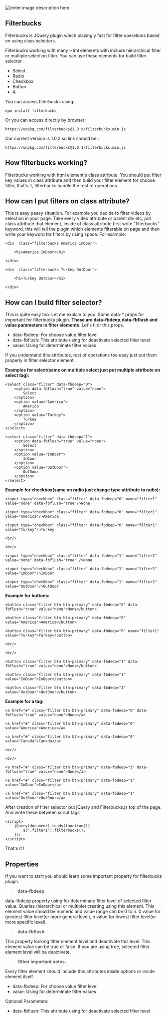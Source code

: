 ![enter image description here](https://i.ibb.co/hc5cX6w/filterbucks-logo-fw.png"FileterbucksLogo")

##  **Filterbucks**

Filterbucks is JQuery plugin which blazingly fast for filter operations based on using class selectors.

Filterbucks working with many Html elements with include hierarchical filter or multiple selection filter. You can use these elements for build filter selector.
 - Select 
 - Radio 
 - Checkbox 
 - Button
 -  A

You can access filterbucks using:

    npm install filterbucks

Or you can access directly by browser:

    https://unpkg.com/filterbucks@1.0.x/filterbucks.min.js

Our current version is 1.0.2 so link should be :

    https://unpkg.com/filterbucks@1.0.1/filterbucks.min.js


## **How filterbucks working?**

Filterbucks working with html element's class attribute. You should put filter key values in class attribute and then build your filter element for choose filter, that's it, filterbucks handle the rest of operations.

## **How can I put filters on class attribute?**

This is easy peasy situation. For example you decide to filter videos by selection in your page. Take every video attribute or parent div etc, put class attribute that element, inside of class attribute first write "filterbucks" keyword, this will tell the plugin which elements filterable on page and then write your keyword for filters by using space.
For example:

    <div  class="filterbucks America InDoor">
    
	    <h1>America InDoor</h1>
    
    </div>

    <div  class="filterbucks Turkey OutDoor">
    
	    <h1>Turkey Outdoor</h1>
    
    </div>
    

## **How can I build filter selector?**

This is quite easy too. Let me explain to you.  Some data-* props for important for filterbucks plugin. **These are data-fbdeep,data-fbflush and value parameters in filter elements**. Let's tl;dr this props.

- data-fbdeep: For choose value filter level
- data-fbflush: This attribute using for deactivate selected filter level
- value: Using for determinate filter values

If you understand this attributes, rest of operations too easy just put them properly in filter selector element.

**Examples for select(same on multiple select just put multiple attribute on select tag):**

    <select class="filter" data-fbdeep="0">
	    <option data-fbflush="true" value="none">
		    Select
	    </option>
	    <option value="America">
		    America
	    </option>
	    <option value="Turkey">
		    Turkey
	    </option>
    </select>
    
    <select class="filter" data-fbdeep="1">
	    <option data-fbflush="true" value="none">
		    Select
	    </option>
	    <option value="InDoor">
		    InDoor
	    </option>
	    <option value="OutDoor">
		    OutDoor
	    </option>
    </select>


**Example for checkbox(same on radio just change type attribute to radio):**

    <input type="checkbox" class="filter" data-fbdeep="0" name="filter1" value="none" data-fbflush="true"/>None
    
    <input type="checkbox" class="filter" data-fbdeep="0" name="filter1" value="America"/>America
    
    <input type="checkbox" class="filter" data-fbdeep="0" name="filter1" value="Turkey"/>Turkey
    
    <br/>
    
    <br/>
    
    <input type="checkbox" class="filter" data-fbdeep="1" name="filter2" value="none" data-fbflush="true" />None
    
    <input type="checkbox" class="filter" data-fbdeep="1" name="filter2" value="InDoor"/>InDoor
    
    <input type="checkbox" class="filter" data-fbdeep="1" name="filter2" value="OutDoor"/>OutDoor

**Example for buttons:**

    <button class="filter btn btn-primary" data-fbdeep="0" data-fbflush="true" value="none">None</button>
    
    <button class="filter btn btn-primary" data-fbdeep="0" value="America">America</button>
    
    <button class="filter btn btn-primary" data-fbdeep="0" name="filter1" value="Turkey">Turkey</button>
    
    <br/>
    
    <br/>
    
    <button class="filter btn btn-primary" data-fbdeep="1" data-fbflush="true" value="none">None</button>
    
    <button class="filter btn btn-primary" data-fbdeep="1" value="InDoor">InDoor</button>
    
    <button class="filter btn btn-primary" data-fbdeep="1" value="OutDoor">OutDoor</button>


**Example for a tag:**

    <a href="#" class="filter btn btn-primary" data-fbdeep="0" data-fbflush="true" value="none">None</a>
    
    <a href="#" class="filter btn btn-primary" data-fbdeep="0" value="America">America</a>
    
    <a href="#" class="filter btn btn-primary" data-fbdeep="0" value="Canada">Canada</a>
    
    <br/>
    
    <br/>
    
    <a href="#" class="filter btn btn-primary" data-fbdeep="1" data-fbflush="true" value="none">None</a>
    
    <a href="#" class="filter btn btn-primary" data-fbdeep="1" value="InDoor">InDoor</a>
    
    <a href="#" class="filter btn btn-primary" data-fbdeep="1" value="OutDoor">OutDoor</a>

After creation of filter selector put jQuery and Filterbucks.js top of the page. 
And write these between script tags

    <script>
	    jQuery(document).ready(function(){
		    $(".filter1").filterbucks();
	    });
    </script>
That's it ! 

## **Properties**

If you want to start you should learn some important property for filterbucks plugin.

> **data-fbdeep**

data-fbdeep property using for determinate filter level of selected filter value. Queries (hierarchical or multiple) creating using this element.
This element value should be numeric and value range can be 0 to n.
0 value for greatest filter level(or more general level), n value for lowest filter level(or more specific level).

> **data-fbflush**

This property looking filter element level and deactivate this level. This element value can be true or false. If you are using true, selected filter element level will be deactivate.

> **Other important notes.**

Every filter element should include this attributes inside options or inside element itself. 

 - data-fbdeep: For choose value filter level
 - value: Using for determinate filter values

Optional Parameters:
 - data-fbflush: This attribute using for deactivate selected filter level




